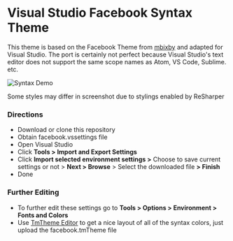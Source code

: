 # Visual Studio Facebook Syntax Theme
This theme is based on the Facebook Theme from [mbixby](https://github.com/mbixby/facebook-color-scheme) and adapted for Visual Studio.
The port is certainly not perfect because Visual Studio's text editor does not support the same scope names as Atom, VS Code, Sublime. etc.

![Syntax Demo](http://i.imgur.com/bo88PYQ.png "Syntax Demo")

Some styles may differ in screenshot due to stylings enabled by ReSharper

### Directions
* Download or clone this repository
* Obtain facebook.vssettings file
* Open Visual Studio
* Click **Tools > Import and Export Settings**
* Click **Import selected environment settings >** Choose to save current settings or not > **Next > Browse** > Select the downloaded file **> Finish**
* Done

### Further Editing
* To further edit these settings go to **Tools > Options > Environment > Fonts and Colors**
* Use [TmTheme Editor](http://tmtheme-editor.herokuapp.com) to get a nice layout of all of the syntax colors, just upload the facebook.tmTheme file
